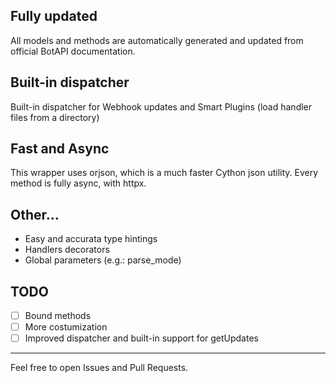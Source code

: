 ## Fully updated
All models and methods are automatically generated and updated from official BotAPI documentation.

## Built-in dispatcher
Built-in dispatcher for Webhook updates and Smart Plugins (load handler files from a directory)

## Fast and Async
This wrapper uses orjson, which is a much faster Cython json utility. Every method is fully async, with httpx.

## Other...
* Easy and accurata type hintings
* Handlers decorators
* Global parameters (e.g.: parse_mode)

## TODO
- [ ] Bound methods
- [ ] More costumization
- [ ] Improved dispatcher and built-in support for getUpdates

---

Feel free to open Issues and Pull Requests.
